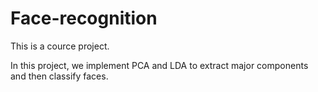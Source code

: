 # Face-recognition
This is a cource project.

In this project, we implement PCA and LDA to extract major components and then classify faces.
